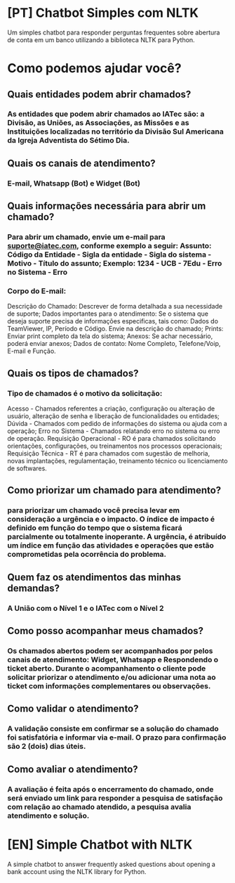 # [PT] Chatbot Simples com NLTK

Um simples chatbot para responder perguntas frequentes sobre abertura de conta em um banco utilizando a biblioteca NLTK para Python. 

# Como podemos ajudar você?

## Quais entidades podem abrir chamados?

### As entidades que podem abrir chamados ao IATec são: a Divisão, as Uniões, as Associações, as Missões e as Instituições localizadas no território da Divisão Sul Americana da Igreja Adventista do Sétimo Dia.

## Quais os canais de atendimento?

### E-mail, Whatsapp (Bot) e Widget (Bot)

## Quais informações necessária para abrir um chamado? 

### Para abrir um chamado, envie um e-mail para suporte@iatec.com, conforme exemplo a seguir: Assunto: Código da Entidade - Sigla da entidade - Sigla do sistema - Motivo - Título do assunto; Exemplo: 1234 - UCB - 7Edu - Erro no Sistema - Erro

### Corpo do E-mail: 

Descrição do Chamado: Descrever de forma detalhada a sua necessidade de suporte; 
Dados importantes para o atendimento: Se o sistema que deseja suporte precisa de informações especificas, tais como: Dados do TeamViewer, IP, Período e Código. Envie na descrição do chamado; 
Prints: Enviar print completo da tela do sistema; 
Anexos: Se achar necessário, poderá enviar anexos; 
Dados de contato: Nome Completo, Telefone/Voip, E-mail e Função.

## Quais os tipos de chamados? 

### Tipo de chamados é o motivo da solicitação: 
Acesso - Chamados referentes a criação, configuração ou alteração de usuário, alteração de senha e liberação de funcionalidades ou entidades; 
Dúvida - Chamados com pedido de informações do sistema ou ajuda com a operação; 
Erro no Sistema - Chamados relatando erro no sistema ou erro de operação. 
Requisição Operacional - RO é para chamados solicitando orientações, configurações, ou treinamentos nos processos operacionais; 
Requisição Técnica - RT é para chamados com sugestão de melhoria, novas implantações, regulamentação, treinamento técnico ou licenciamento de softwares.

## Como priorizar um chamado para atendimento? 

### para priorizar um chamado você precisa levar em consideração a urgência e o impacto. O índice de impacto é definido em função do tempo que o sistema ficará parcialmente ou totalmente inoperante. A urgência, é atribuído um índice em função das atividades e operações que estão comprometidas pela ocorrência do problema. 

## Quem faz os atendimentos das minhas demandas? 

### A União com o Nível 1 e o IATec com o Nível 2 

## Como posso acompanhar meus chamados? 

### Os chamados abertos podem ser acompanhados por pelos canais de atendimento: Widget, Whatsapp e Respondendo o ticket aberto. Durante o acompanhamento o cliente pode solicitar priorizar o atendimento e/ou adicionar uma nota ao ticket com informações complementares ou observações. 

## Como validar o atendimento? 

### A validação consiste em confirmar se a solução do chamado foi satisfatória e informar via e-mail. O prazo para confirmação são 2 (dois) dias úteis. 

## Como avaliar o atendimento? 

### A avaliação é feita após o encerramento do chamado, onde será enviado um link para responder a pesquisa de satisfação com relação ao chamado atendido, a pesquisa avalia atendimento e solução. 




# [EN] Simple Chatbot with NLTK

A simple chatbot to answer frequently asked questions about opening a bank account using the NLTK library for Python.
